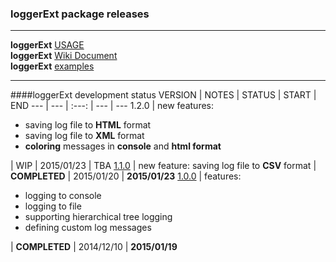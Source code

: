 ### loggerExt package releases
***
**loggerExt** [USAGE](https://github.com/tmduong2000/tcl_loggerExt/blob/master/USAGE.md)<br>
**loggerExt** [Wiki Document](https://github.com/tmduong2000/tcl_loggerExt/wiki)<br>
**loggerExt** [examples](https://github.com/tmduong2000/tcl_loggerExt/tree/master/examples)
***
####loggerExt development status
VERSION | NOTES | STATUS | START | END
--- | --- | :---: | --- | ---
1.2.0 | new features: <ul><li>saving log file to **HTML** format</li><li>saving log file to **XML** format</li><li>**coloring** messages in **console** and **html format**</li></ul> | WIP | 2015/01/23 | TBA
[1.1.0](https://github.com/tmduong2000/tcl_loggerExt/releases/tag/1.1.0) | new feature: saving log file to **CSV** format | **COMPLETED** | 2015/01/20 | **2015/01/23**
[1.0.0](https://github.com/tmduong2000/tcl_loggerExt/releases/tag/1.0.0) | features: <ul><li>logging to console</li><li>logging to file</li><li>supporting hierarchical tree logging</li><li>defining custom log messages</li></ul>  | **COMPLETED** | 2014/12/10 | **2015/01/19**

